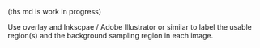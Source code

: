 
(ths md is work in progress)

Use overlay and Inkscpae / Adobe Illustrator or similar
to label the usable region(s) and the background sampling region in each image.
